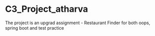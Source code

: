 # C3_Project_atharva
The project is an upgrad assignment - Restaurant Finder for both oops, spring boot and test practice
